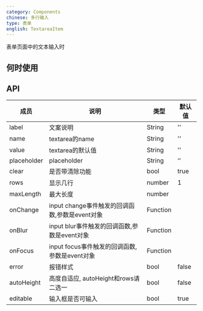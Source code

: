 ```yaml
---
category: Components
chinese: 多行输入
type: 表单
english: TextareaItem
---
```




表单页面中的文本输入时

## 何时使用



## API


| 成员        | 说明           | 类型               | 默认值       |
|------------|----------------|--------------------|--------------|
| label    | 文案说明        | String |   ''  |
| name    | textarea的name        | String |   ''  |
| value    | textarea的默认值        | String |   ''  |
| placeholder      | placeholder        | String |   ‘’  |
| clear      |   是否带清除功能      | bool |   true  |
| rows      |   显示几行      | number |   1  |
| maxLength      |  最大长度      | number |     |
| onChange    | input change事件触发的回调函数,参数是event对象 | Function |     |
| onBlur     | input blur事件触发的回调函数,参数是event对象 | Function | |
| onFocus    | input focus事件触发的回调函数,参数是event对象 | Function |   |
| error       | 报错样式        | bool |  false  |
| autoHeight       | 高度自适应, autoHeight和rows请二选一       | bool |  false  |
| editable    | 输入框是否可输入        | bool |  true  |